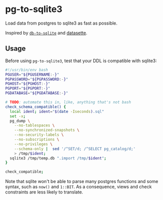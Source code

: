 # pg-to-sqlite3

Load data from postgres to sqlite3 as fast as possible.

Inspired by [`db-to-sqlite`][2] and [datasette][1].

## Usage

Before using `pg-to-sqlite3`, test that your DDL is compatible with sqlite3:

```sh
#!/usr/bin/env bash
PGUSER="${PGUSERNAME:-}"
PGPASSWORD="${PGPASSWORD:-}"
PGHOST="${PGHOST:-}"
PGPORT="${PGPORT:-}"
PGDATABASE="${PGDATABASE:-}"

# TODO: automate this in, like, anything that's not bash
check_schema_compatible() {
  local ident; ident="$(date -Iseconds).sql"
  set -x;
  pg_dump \
    --no-tablespaces \
    --no-synchronized-snapshots \
    --no-security-labels \
    --no-subscriptions \
    --no-privileges \
    --schema-only |  sed '/^SET/d; /^SELECT pg_catalog/d;'
    > /tmp/$ident;
  sqlite3 /tmp/temp.db ".import /tmp/$ident";
}

check_compatible;
```

Note that sqlite won't be able to parse many postgres functions and some syntax, such as `now()` and `1::BIT`.
As a consequence, views and check constraints are less likely to translate.

[1]: https://datasette.io/
[2]: https://github.com/simonw/db-to-sqlite
[3]: https://github.com/astef/benchmark-sqlite3-bulk-insert
